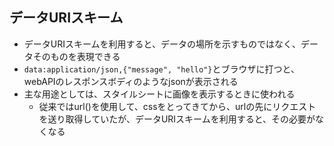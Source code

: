 ## データURIスキーム
- データURIスキームを利用すると、データの場所を示すものではなく、データそのものを表現できる
- `data:application/json,{"message", "hello"}`とブラウザに打つと、webAPIのレスポンスボディのようなjsonが表示される
- 主な用途としては、スタイルシートに画像を表示するときに使われる
    - 従来ではurl()を使用して、cssをとってきてから、urlの先にリクエストを送り取得していたが、データURIスキームを利用すると、その必要がなくなる
